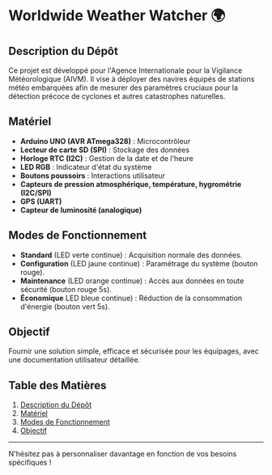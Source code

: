 # Worldwide Weather Watcher 🌍

## Description du Dépôt

Ce projet est développé pour l'Agence Internationale pour la Vigilance Météorologique (AIVM). Il vise à déployer des navires équipés de stations météo embarquées afin de mesurer des paramètres cruciaux pour la détection précoce de cyclones et autres catastrophes naturelles.

## Matériel

- **Arduino UNO (AVR ATmega328)** : Microcontrôleur
- **Lecteur de carte SD (SPI)** : Stockage des données
- **Horloge RTC (I2C)** : Gestion de la date et de l'heure
- **LED RGB** : Indicateur d'état du système
- **Boutons poussoirs** : Interactions utilisateur
- **Capteurs de pression atmosphérique, température, hygrométrie (I2C/SPI)**
- **GPS (UART)**
- **Capteur de luminosité (analogique)**

## Modes de Fonctionnement

- **Standard** (LED verte continue) : Acquisition normale des données.
- **Configuration** (LED jaune continue) : Paramétrage du système (bouton rouge).
- **Maintenance** (LED orange continue) : Accès aux données en toute sécurité (bouton rouge 5s).
- **Économique** LED bleue continue) : Réduction de la consommation d'énergie (bouton vert 5s).

## Objectif

Fournir une solution simple, efficace et sécurisée pour les équipages, avec une documentation utilisateur détaillée.

## Table des Matières

1. [Description du Dépôt](#description-du-dépôt)
2. [Matériel](#matériel)
3. [Modes de Fonctionnement](#modes-de-fonctionnement)
4. [Objectif](#objectif)

---

N'hésitez pas à personnaliser davantage en fonction de vos besoins spécifiques !

